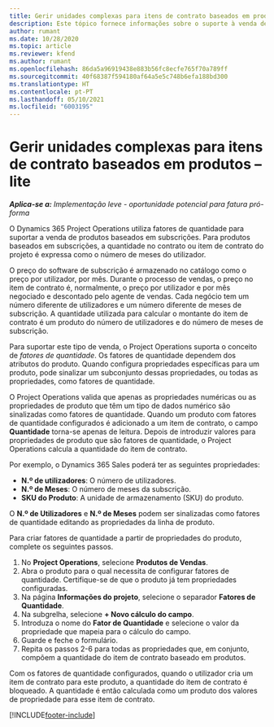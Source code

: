 ```yaml
---
title: Gerir unidades complexas para itens de contrato baseados em produtos – lite
description: Este tópico fornece informações sobre o suporte à venda de produtos baseados em subscrições.
author: rumant
ms.date: 10/28/2020
ms.topic: article
ms.reviewer: kfend
ms.author: rumant
ms.openlocfilehash: 86da5a96919438e883b56fc8ecfe765f70a789ff
ms.sourcegitcommit: 40f68387f594180af64a5e5c748b6efa188bd300
ms.translationtype: HT
ms.contentlocale: pt-PT
ms.lasthandoff: 05/10/2021
ms.locfileid: "6003195"
---
```

# <a name="manage-complex-units-for-product-based-contract-lines---lite"></a>Gerir unidades complexas para itens de contrato baseados em produtos – lite

_**Aplica-se a:** Implementação leve - oportunidade potencial para fatura pró-forma_

O Dynamics 365 Project Operations utiliza fatores de quantidade para suportar a venda de produtos baseados em subscrições. Para produtos baseados em subscrições, a quantidade no contrato ou item de contrato do projeto é expressa como o número de meses do utilizador.

O preço do software de subscrição é armazenado no catálogo como o preço por utilizador, por mês. Durante o processo de vendas, o preço no item de contrato é, normalmente, o preço por utilizador e por mês negociado e descontado pelo agente de vendas. Cada negócio tem um número diferente de utilizadores e um número diferente de meses de subscrição. A quantidade utilizada para calcular o montante do item de contrato é um produto do número de utilizadores e do número de meses de subscrição.

Para suportar este tipo de venda, o Project Operations suporta o conceito de *fatores de quantidade*. Os fatores de quantidade dependem dos atributos do produto. Quando configura propriedades específicas para um produto, pode sinalizar um subconjunto dessas propriedades, ou todas as propriedades, como fatores de quantidade.

O Project Operations valida que apenas as propriedades numéricas ou as propriedades de produto que têm um tipo de dados numérico são sinalizadas como fatores de quantidade. Quando um produto com fatores de quantidade configurados é adicionado a um item de contrato, o campo **Quantidade** torna-se apenas de leitura. Depois de introduzir valores para propriedades de produto que são fatores de quantidade, o Project Operations calcula a quantidade do item de contrato.

Por exemplo, o Dynamics 365 Sales poderá ter as seguintes propriedades:

- **N.º de utilizadores**: O número de utilizadores.
- **N.º de Meses**: O número de meses da subscrição.
- **SKU do Produto**: A unidade de armazenamento (SKU) do produto.

O **N.º de Utilizadores** e **N.º de Meses** podem ser sinalizadas como fatores de quantidade editando as propriedades da linha de produto.

Para criar fatores de quantidade a partir de propriedades do produto, complete os seguintes passos.

1. No **Project Operations**, selecione **Produtos de Vendas**.
2. Abra o produto para o qual necessita de configurar fatores de quantidade. Certifique-se de que o produto já tem propriedades configuradas.
3. Na página **Informações do projeto**, selecione o separador **Fatores de Quantidade**.
4. Na subgrelha, selecione **+ Novo cálculo do campo**.
5. Introduza o nome do **Fator de Quantidade** e selecione o valor da propriedade que mapeia para o cálculo do campo.
6. Guarde e feche o formulário.
7. Repita os passos 2-6 para todas as propriedades que, em conjunto, compõem a quantidade do item de contrato baseado em produtos.

Com os fatores de quantidade configurados, quando o utilizador cria um item de contrato para este produto, a quantidade do item de contrato é bloqueado. A quantidade é então calculada como um produto dos valores de propriedade para esse item de contrato.


[!INCLUDE[footer-include](../../includes/footer-banner.md)]